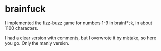 # brainfuck
I implemented the fizz-buzz game for numbers 1-9 in brainf*ck, in about 1100 characters.

I had a clear version with comments, but I overwrote it by mistake, so here you go. Only the manly version.

